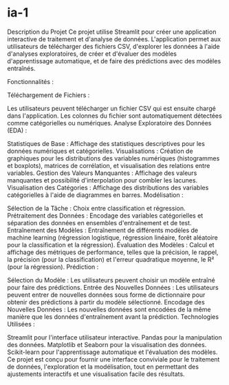 # ia-1

Description du Projet
Ce projet utilise Streamlit pour créer une application interactive de traitement et d'analyse de données. L'application permet aux utilisateurs de télécharger des fichiers CSV, d'explorer les données à l'aide d'analyses exploratoires, de créer et d'évaluer des modèles d'apprentissage automatique, et de faire des prédictions avec des modèles entraînés.

Fonctionnalités :

Téléchargement de Fichiers :

Les utilisateurs peuvent télécharger un fichier CSV qui est ensuite chargé dans l'application. Les colonnes du fichier sont automatiquement détectées comme catégorielles ou numériques.
Analyse Exploratoire des Données (EDA) :

Statistiques de Base : Affichage des statistiques descriptives pour les données numériques et catégorielles.
Visualisations : Création de graphiques pour les distributions des variables numériques (histogrammes et boxplots), matrices de corrélation, et visualisation des relations entre variables.
Gestion des Valeurs Manquantes : Affichage des valeurs manquantes et possibilité d'interpolation pour combler les lacunes.
Visualisation des Catégories : Affichage des distributions des variables catégorielles à l'aide de diagrammes en barres.
Modélisation :

Sélection de la Tâche : Choix entre classification et régression.
Prétraitement des Données : Encodage des variables catégorielles et séparation des données en ensembles d'entraînement et de test.
Entraînement des Modèles : Entraînement de différents modèles de machine learning (régression logistique, régression linéaire, forêt aléatoire pour la classification et la régression).
Évaluation des Modèles : Calcul et affichage des métriques de performance, telles que la précision, le rappel, la précision (pour la classification) et l'erreur quadratique moyenne, le R² (pour la régression).
Prédiction :

Sélection du Modèle : Les utilisateurs peuvent choisir un modèle entraîné pour faire des prédictions.
Entrée des Nouvelles Données : Les utilisateurs peuvent entrer de nouvelles données sous forme de dictionnaire pour obtenir des prédictions à partir du modèle sélectionné.
Encodage des Nouvelles Données : Les nouvelles données sont encodées de la même manière que les données d'entraînement avant la prédiction.
Technologies Utilisées :

Streamlit pour l'interface utilisateur interactive.
Pandas pour la manipulation des données.
Matplotlib et Seaborn pour la visualisation des données.
Scikit-learn pour l'apprentissage automatique et l'évaluation des modèles.
Ce projet est conçu pour fournir une interface conviviale pour le traitement de données, l'exploration et la modélisation, tout en permettant des ajustements interactifs et une visualisation facile des résultats.
